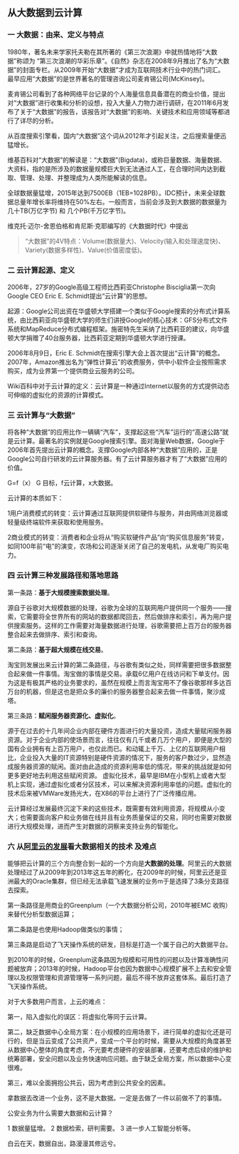 ## 从大数据到云计算
                  
### 一 大数据：由来、定义与特点

1980年，著名未来学家托夫勒在其所著的《第三次浪潮》中就热情地将“大数据”称颂为 “第三次浪潮的华彩乐章”。《自然》杂志在2008年9月推出了名为“大数据”的封面专栏。从2009年开始“大数据”才成为互联网技术行业中的热门词汇。
最早应用“大数据”的是世界著名的管理咨询公司麦肯锡公司(McKinsey)。

麦肯锡公司看到了各种网络平台记录的个人海量信息具备潜在的商业价值，提出对“大数据”进行收集和分析的设想，投入大量人力物力进行调研，在2011年6月发布了关于“大数据”的报告，该报告对“大数据”的影响、关键技术和应用领域等都进行了详尽的分析。

从百度搜索引擎看，国内“大数据”这个词从2012年才引起关注，之后搜索量便迅猛增长。


维基百科对“大数据”的解读是：“大数据”(Bigdata)，或称巨量数据、海量数据、大资料，指的是所涉及的数据量规模巨大到无法通过人工，在合理时间内达到截取、管理、处理、并整理成为人类所能解读的信息。

全球数据量猛增，2015年达到7500EB（1EB=1028PB）。IDC预计，未来全球数据总量年增长率将维持在50%左右。一般而言，当前会涉及到大数据的数据量为 几十TB(万亿字节) 和 几个PB(千万亿字节)。


维克托·迈尔-舍恩伯格和肯尼斯·克耶编写的《大数据时代》中提出

> “大数据”的4V特点：Volume(数据量大)、Velocity(输入和处理速度快)、Variety(数据多样性)、Value(价值密度低)。

### 二 云计算起源、定义

2006年，27岁的Google高级工程师比西莉亚Christophe Bisciglia第一次向Google CEO Eric E. Schmidt提出“云计算”的思想。

起源：Google公司出资在华盛顿大学搭建一个类似于Google搜索的分布式计算系统，由比西莉亚向华盛顿大学的师生们讲授Google的核心技术：GFS分布式文件系统和MapReduce分布式编程框架。施密特先生采纳了比西莉亚的建议，向华盛顿大学捐赠了40台服务器，比西莉亚定期到华盛顿大学进行授课。

2006年8月9日，Eric E. Schmidt在搜索引擎大会上首次提出“云计算”的概念。
2007年，Amazon推出名为“弹性计算云”的收费服务，供中小软件企业按照需求购买，成为业界第一个提供商业云服务的公司。

Wiki百科中对于云计算的定义：云计算是一种通过Internet以服务的方式提供动态可伸缩的虚拟化的资源的计算模式。

### 三 云计算与“大数据”

将各种“大数据”的应用比作一辆辆“汽车”，支撑起这些“汽车”运行的“高速公路”就是云计算。最著名的实例就是Google搜索引擎。面对海量Web数据，Google于2006年首先提出云计算的概念。支撑Google内部各种“大数据”应用的，正是Google公司自行研发的云计算服务器。有了云计算服务器才有了“大数据”应用的价值。

G=f（x）  G 目标，f云计算，x大数据。

云计算的本质如下：

1用户消费模式的转变：云计算通过互联网提供软硬件与服务，并由网络浏览器或轻量级终端软件来获取和使用服务。

2商业模式的转变：消费者和企业将从“购买软硬件产品”向“购买信息服务”转变，如同100年前“电”的演变，农场和公司逐渐关闭了自己的发电机，从发电厂购买电力。


### 四 云计算三种发展路径和落地思路

第一条路：**基于大规模搜索数据处理**。

源自于谷歌对大规模数据的处理，谷歌为全球的互联网用户提供同一个服务——搜索，它需要将全世界所有的网站的数据都爬回去，然后做排序和索引，再为用户提供搜索服务。这样的工作需要对海量数据进行处理，谷歌需要把上百万台的服务器整合起来去做排序、索引和查询。

第二条路：**基于超大规模在线交易**。

淘宝则发展出来云计算的第二条路径，与谷歌有类似之处，同样需要把很多数据整合起来做一件事情。淘宝做的事情是交易。承载6亿用户在线访问和下单支付。因为这是有极其严格的业务要求的，虽然在规模上而言淘宝用不了像谷歌那样多达百万台的机器，但是这也是把众多的廉价的服务器整合起来去做一件事情，聚沙成塔。

第三条路：**赋闲服务器资源化、虚拟化**。

源于在过去的十几年间企业内部在硬件方面进行的大量投资，造成大量赋闲服务器资源。对于企业内部的使场景而言，往往仅有几千或者几万个用户，即便是大型的国有企业拥有有上百万用户，也仅此而已。和动辄上千万、上亿的互联网用户相比，企业投入大量的IT资源特别是硬件资源的情况下，服务的客户数过少，显然造成服务器资源的赋闲。面对由此造成的资源利用率低的情况，带来的挑战就是如何更多更好地去利用这些赋闲资源。
虚拟化技术，最早是IBM在小型机上或者大型机上实现，通过虚拟化或者分区技术，可以来解决资源利用率低的问题。虚拟化的技术后来被VMWare发扬光大，在X86的平台上进行了广泛传播应用。

云计算经过发展最终沉淀下来的这些技术，既需要有效利用资源，将规模从小变大；也需要面向客户和业务做在线并且有业务质量保证的交易，同时也需要对数据进行大规模处理，进而产生对数据的洞察来支持业务的智能化。


### 六   从[阿里云的发展](http://www.techweb.com.cn/news/2016-06-08/2344624.shtml)看大数据相关的技术 及难点

能够把云计算的三个方向整合到一起的一个方向是**大数据的处理**。阿里云的大数据处理经过了从2009年到2013年这五年的孵化，在2009年的时候，阿里云还是亚洲最大的Oracle集群，但已经无法承载飞速发展的业务m于是选择了3条分支路径去探索。

第一条路径是用商业的Greenplum（一个大数据分析公司，2010年被EMC 收购）来替代分析型数据运算；

第二条路是也使用Hadoop做类似的事情；

第三条路是启动了飞天操作系统的研发，目标是打造一个属于自己的大数据平台。

到2010年的时候，Greenplum这条路因为规模和可用性的问题以及计算准确性问题被放弃；2013年的时候，Hadoop平台也因为数据中心规模扩展不上去和安全管理以及权限管理和资源管理等一系列问题，最后不得不放弃这套体系。最后打造了飞天操作系统。

对于大多数用户而言，上云的难点：

第一，陷入虚拟化的误区：将虚拟化等同于云计算。

第二，缺乏数据中心全局方案：在小规模的应用场景下，进行简单的虚拟化还是可行的，但是当云变成了公共资产，变成一个平台的时候，需要从大规模的角度甚至从数据中心整体的角度考虑，不光要考虑硬件的安装部署，还要考虑后续的维护和统筹部署，安全问题以及业务快速响应问题。由于缺乏全局方案，所以数据中心变很难。

第三，难以全面拥抱公共云，因为考虑到公共安全的因素。

拿数据去改进一个业务，这不是大数据。一定是去做了一件以前做不了的事情。

公安业务为什么需要大数据和云计算？

1 数据量猛增。
2 数据检索，研判需要。
3 进一步人工智能分析等。

白云在天，数据自出，路漫漫其修远兮。



